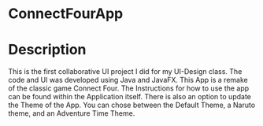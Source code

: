 # ConnectFourApp
# Description
This is the first collaborative UI project I did for my UI-Design class. The code and UI was developed using Java and JavaFX. This App is a remake of the classic game Connect Four. The Instructions for how to use the app can be found within the Application itself. There is also an option to update the Theme of the App. You can chose between the Default Theme, a Naruto theme, and an Adventure Time Theme.
